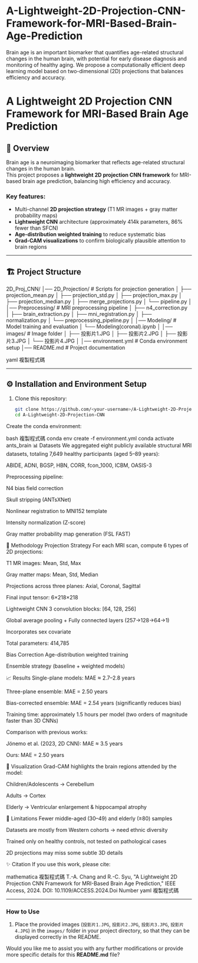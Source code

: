 # A-Lightweight-2D-Projection-CNN-Framework-for-MRI-Based-Brain-Age-Prediction
Brain age is an important biomarker that quantifies age-related structural changes in the human brain, with potential for early disease diagnosis and monitoring of healthy aging. We propose a computationally efficient deep learning model based on two-dimensional (2D) projections that balances efficiency and accuracy.
# A Lightweight 2D Projection CNN Framework for MRI-Based Brain Age Prediction

## 📖 Overview
Brain age is a neuroimaging biomarker that reflects age-related structural changes in the human brain.  
This project proposes a **lightweight 2D projection CNN framework** for MRI-based brain age prediction, balancing high efficiency and accuracy.

### Key features:
- Multi-channel **2D projection strategy** (T1 MR images + gray matter probability maps)  
- **Lightweight CNN** architecture (approximately 414k parameters, 86% fewer than SFCN)  
- **Age-distribution weighted training** to reduce systematic bias  
- **Grad-CAM visualizations** to confirm biologically plausible attention to brain regions  

---

## 🏗️ Project Structure
2D_Proj_CNN/
│── 2D_Projection/ # Scripts for projection generation
│ ├── projection_mean.py
│ ├── projection_std.py
│ ├── projection_max.py
│ ├── projection_median.py
│ ├── merge_projections.py
│ └── pipeline.py
│
│── Preprocessing/ # MRI preprocessing pipeline
│ ├── n4_correction.py
│ ├── brain_extraction.py
│ ├── mni_registration.py
│ ├── normalization.py
│ └── preprocessing_pipeline.py
│
│── Modeling/ # Model training and evaluation
│ └── Modeling(coronal).ipynb
│
│── images/ # Image folder
│ ├── 投影片1.JPG
│ ├── 投影片2.JPG
│ ├── 投影片3.JPG
│ └── 投影片4.JPG
│
│── environment.yml # Conda environment setup
│── README.md # Project documentation

yaml
複製程式碼

---

## ⚙️ Installation and Environment Setup
1. Clone this repository:
   ```bash
   git clone https://github.com/<your-username>/A-Lightweight-2D-Projection-CNN.git
   cd A-Lightweight-2D-Projection-CNN
Create the conda environment:

bash
複製程式碼
conda env create -f environment.yml
conda activate ants_brain
📊 Datasets
We aggregated eight publicly available structural MRI datasets, totaling 7,649 healthy participants (aged 5–89 years):

ABIDE, ADNI, BGSP, HBN, CORR, fcon_1000, ICBM, OASIS-3

Preprocessing pipeline:

N4 bias field correction

Skull stripping (ANTsXNet)

Nonlinear registration to MNI152 template

Intensity normalization (Z-score)

Gray matter probability map generation (FSL FAST)

🔬 Methodology
Projection Strategy
For each MRI scan, compute 6 types of 2D projections:

T1 MR images: Mean, Std, Max

Gray matter maps: Mean, Std, Median

Projections across three planes: Axial, Coronal, Sagittal

Final input tensor: 6×218×218

Lightweight CNN
3 convolution blocks: [64, 128, 256]

Global average pooling + Fully connected layers (257→128→64→1)

Incorporates sex covariate

Total parameters: 414,785

Bias Correction
Age-distribution weighted training

Ensemble strategy (baseline + weighted models)

📈 Results
Single-plane models: MAE ≈ 2.7–2.8 years

Three-plane ensemble: MAE = 2.50 years

Bias-corrected ensemble: MAE = 2.54 years (significantly reduces bias)

Training time: approximately 1.5 hours per model (two orders of magnitude faster than 3D CNNs)

Comparison with previous works:

Jönemo et al. (2023, 2D CNN): MAE ≈ 3.5 years

Ours: MAE = 2.50 years

🔎 Visualization
Grad-CAM highlights the brain regions attended by the model:

Children/Adolescents → Cerebellum

Adults → Cortex

Elderly → Ventricular enlargement & hippocampal atrophy





📌 Limitations
Fewer middle-aged (30–49) and elderly (≥80) samples

Datasets are mostly from Western cohorts → need ethnic diversity

Trained only on healthy controls, not tested on pathological cases

2D projections may miss some subtle 3D details

✨ Citation
If you use this work, please cite:

mathematica
複製程式碼
T.-A. Chang and R.-C. Syu,
"A Lightweight 2D Projection CNN Framework for MRI-Based Brain Age Prediction,"
IEEE Access, 2024. DOI: 10.1109/ACCESS.2024.Doi Number
yaml
複製程式碼

---

### How to Use
1. Place the provided images (`投影片1.JPG`, `投影片2.JPG`, `投影片3.JPG`, `投影片4.JPG`) in the `images/` folder in your project directory, so that they can be displayed correctly in the README.

Would you like me to assist you with any further modifications or provide more specific details for this **README.md** file?




